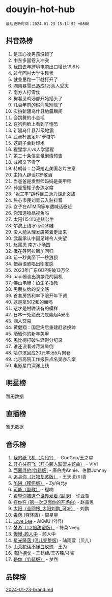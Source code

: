 # douyin-hot-hub

`最后更新时间：2024-01-23 15:14:52 +0800`

## 抖音热榜

1. 是王心凌男孩没错了
1. 中东多国卷入冲突
1. 我国去年跨境电商出口增长19.6%
1. 过年回村大学生现状
1. 就业思路一下就打开了
1. 湖南暴雪已造成1万余人受灾
1. 南方人打雪仗
1. 狗看见鸡汤都开始摇头了
1. 几百年前的假消息别信了
1. 实拍新疆乌什县地震瞬间
1. 会跳舞的小金毛
1. 在狗狗脸上看到了惶恐
1. 新疆乌什县7.1级地震
1. 亚洲杯国足0:1卡塔尔
1. 这鸽子会封印术
1. 猩猩学人vs人学猩猩
1. 第二十条信息量剧情预告
1. 成都又下雪了
1. 特朗普：台湾抢走美国芯片生意
1. 主持人辟谣C罗敬酒
1. 当爸爸是发型师妈妈是美甲师
1. 孙坚搭棚子办流水席
1. “张三丰”跳科目三助力湖北文旅
1. 热心市民刘青云入驻抖音
1. 女子在ATM间等车遭喊话驱赶
1. 你知道物品视角吗
1. 太阳115:113逆转公牛
1. 尔滨上线冰马俑冰雕
1. 没人能从理发店笑着走出来
1. 武磊承认中国足球令人失望
1. 赵露思 南方小汤圆
1. 俄在等阿拉斯加回归
1. 前一秒美丽下一秒狼狈
1. 把英语歌唱出印度感
1. 2023年广东GDP突破13万亿
1. papi酱谈出演繁花的契机
1. 佛山电翰：鱼生多指教
1. 男朋友给的安全感
1. 首套房贷利率下限开年下调
1. 这是拿502和的面吗
1. 这才是村晚该有的模样
1. 日本一处渔港海底隆起4米高
1. 湖人交易
1. 黄健翔：国足灾后重建赶紧换帅
1. 晒晒你的新年美甲
1. 恩比德打破生涯得分纪录
1. 谁还没看过蒋翼晕倒
1. 哈尔滨回应20元羊汤5片肉卷
1. 北京高院工作报告点名吴亦凡案
1. 电影星门深渊上线

## 明星榜

暂无数据

## 直播榜

暂无数据

## 音乐榜

1. [我的纸飞机（片段2）](https://sf3-cdn-tos.douyinstatic.com/obj/tos-cn-ve-2774/oM2ZrKcg2CD5AeRB2gkeXOFB1IxAGJdZPazYHf) - GooGoo/王之睿
1. [开心往前飞（开心超人联盟主题曲）](https://sf3-cdn-tos.douyinstatic.com/obj/tos-cn-ve-2774/9d8fb7c82cf1421fb93a9fe925275e0a) - VIVI
1. [西厢寻他(剪辑版)](https://sf86-cdn-tos.douyinstatic.com/obj/tos-cn-ve-2774/oUsAVfAQKlRNxEv5qxvIB8o5qmIWUcXbzJKJhw) - 唐伯虎Annie、伯爵Johnny
1. [追寻你（万物复苏版）](https://sf86-cdn-tos.douyinstatic.com/obj/tos-cn-ve-2774/oYeAZJsbjIDit9APmBg8u6uDUQnHmoCf3gbo74) - 王天戈/川青
1. [陷阱（释怀版）](https://sf86-cdn-tos.douyinstatic.com/obj/tos-cn-ve-2774/oE8C21LeZrzKLDFfQYgMzx4GAIHageG5IzayY7) - Zy/白允y
1. [可能（副歌）](https://sf86-cdn-tos.douyinstatic.com/obj/tos-cn-ve-2774/cde1731888894259b333569393c2fb51) - 程响
1. [希望你被这个世界爱着 (副歌)](https://sf86-cdn-tos.douyinstatic.com/obj/tos-cn-ve-2774/oUHCmWQfZlE3QQBKBeD8rCFLpJzPgCpImhsxMt) - 许亚童
1. [有你在 (第一次见面你的开场白)](https://sf86-cdn-tos.douyinstatic.com/obj/tos-cn-ve-2774/oAthrQ3ClJBfI57uBoFEgNDYtNCZ0TSYQQfxQ0) - 赵露思
1. [太阳（全网搜_太阳刘鹏_可听）](https://sf86-cdn-tos.douyinstatic.com/obj/tos-cn-ve-2774/ogWbyIQnlBFImVbeDocRdCIYtBHlbJXgfZMvgz) - 刘鹏
1. [毒药 (释怀版)](https://sf86-cdn-tos.douyinstatic.com/obj/tos-cn-ve-2774/oYILMEAzspdZBIzy4frJNB8ZHPHWAhiwowd4Ad) - 周星星
1. [Love Lee](https://sf6-cdn-tos.douyinstatic.com/obj/tos-cn-ve-2774/o05GbkJGbCBTdDnMtB0fwOYgkeZp23vrWQDQBS) - AKMU (악뮤)
1. [梦游（1.2倍甜蜜版）](https://sf86-cdn-tos.douyinstatic.com/obj/tos-cn-ve-2774/o4gyAUm8hwufoEABmwVIiQtHsFuGzAEEWtNMzo) - 补菜Nveg
1. [慢慢-颜人中](https://sf3-cdn-tos.douyinstatic.com/obj/tos-cn-ve-2774/ocjHNfBXdBxQNC8ZGAeoLMFTUgtBg8bkExunDC) - 颜人中
1. [星光降落 (贝儿完整版)](https://sf86-cdn-tos.douyinstatic.com/obj/tos-cn-ve-2774/okwB9hAwyAtsFFkFBzAX1hOOfQuIoMNs0W2Mwr) - 陆雨萱（贝儿）
1. [山茶花读不懂白玫瑰](https://sf3-cdn-tos.douyinstatic.com/obj/tos-cn-ve-2774/osfn8B7DktrRHEPJgPCfDbw7QDQEkwC16BxZg9) - 王为
1. [海边探戈](https://sf86-cdn-tos.douyinstatic.com/obj/tos-cn-ve-2774/os9gE0VQCGqt6VQkZDyBBYvfSDY0QFe3vVmubn) - 王鹤棣/王齐铭/朴鲨
1. [是你（剪辑版）](https://sf3-cdn-tos.douyinstatic.com/obj/tos-cn-ve-2774/46019dae783c4c969944217fe1cfafc4) - 梦然

## 品牌榜

[2024-01-23-brand.md](2024-01-23-brand.md)

